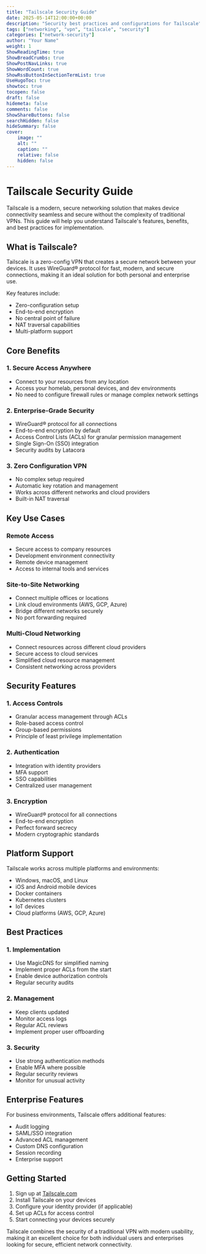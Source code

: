 ```yaml
---
title: "Tailscale Security Guide"
date: 2025-05-14T12:00:00+00:00
description: "Security best practices and configurations for Tailscale"
tags: ["networking", "vpn", "tailscale", "security"]
categories: ["network-security"]
author: "Your Name"
weight: 1
ShowReadingTime: true
ShowBreadCrumbs: true
ShowPostNavLinks: true
ShowWordCount: true
ShowRssButtonInSectionTermList: true
UseHugoToc: true
showtoc: true
tocopen: false
draft: false
hidemeta: false
comments: false
ShowShareButtons: false
searchHidden: false
hideSummary: false
cover:
    image: ""
    alt: ""
    caption: ""
    relative: false
    hidden: false
---
```


# Tailscale Security Guide

Tailscale is a modern, secure networking solution that makes device connectivity seamless and secure without the complexity of traditional VPNs. This guide will help you understand Tailscale's features, benefits, and best practices for implementation.

## What is Tailscale?

Tailscale is a zero-config VPN that creates a secure network between your devices. It uses WireGuard® protocol for fast, modern, and secure connections, making it an ideal solution for both personal and enterprise use.

Key features include:
- Zero-configuration setup
- End-to-end encryption
- No central point of failure
- NAT traversal capabilities
- Multi-platform support

## Core Benefits

### 1. Secure Access Anywhere
- Connect to your resources from any location
- Access your homelab, personal devices, and dev environments
- No need to configure firewall rules or manage complex network settings

### 2. Enterprise-Grade Security
- WireGuard® protocol for all connections
- End-to-end encryption by default
- Access Control Lists (ACLs) for granular permission management
- Single Sign-On (SSO) integration
- Security audits by Latacora

### 3. Zero Configuration VPN
- No complex setup required
- Automatic key rotation and management
- Works across different networks and cloud providers
- Built-in NAT traversal

## Key Use Cases

### Remote Access
- Secure access to company resources
- Development environment connectivity
- Remote device management
- Access to internal tools and services

### Site-to-Site Networking
- Connect multiple offices or locations
- Link cloud environments (AWS, GCP, Azure)
- Bridge different networks securely
- No port forwarding required

### Multi-Cloud Networking
- Connect resources across different cloud providers
- Secure access to cloud services
- Simplified cloud resource management
- Consistent networking across providers

## Security Features

### 1. Access Controls
- Granular access management through ACLs
- Role-based access control
- Group-based permissions
- Principle of least privilege implementation

### 2. Authentication
- Integration with identity providers
- MFA support
- SSO capabilities
- Centralized user management

### 3. Encryption
- WireGuard® protocol for all connections
- End-to-end encryption
- Perfect forward secrecy
- Modern cryptographic standards

## Platform Support

Tailscale works across multiple platforms and environments:
- Windows, macOS, and Linux
- iOS and Android mobile devices
- Docker containers
- Kubernetes clusters
- IoT devices
- Cloud platforms (AWS, GCP, Azure)

## Best Practices

### 1. Implementation
- Use MagicDNS for simplified naming
- Implement proper ACLs from the start
- Enable device authorization controls
- Regular security audits

### 2. Management
- Keep clients updated
- Monitor access logs
- Regular ACL reviews
- Implement proper user offboarding

### 3. Security
- Use strong authentication methods
- Enable MFA where possible
- Regular security reviews
- Monitor for unusual activity

## Enterprise Features

For business environments, Tailscale offers additional features:
- Audit logging
- SAML/SSO integration
- Advanced ACL management
- Custom DNS configuration
- Session recording
- Enterprise support

## Getting Started

1. Sign up at [Tailscale.com](https://tailscale.com)
2. Install Tailscale on your devices
3. Configure your identity provider (if applicable)
4. Set up ACLs for access control
5. Start connecting your devices securely

Tailscale combines the security of a traditional VPN with modern usability, making it an excellent choice for both individual users and enterprises looking for secure, efficient network connectivity.

